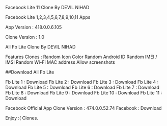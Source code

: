 Facebook Lite 11 Clone By DEVIL NIHAD

Facebook Lite 1,2,3,4,5,6,7,8,9,10,11 Apps

App Version : 418.0.0.6.105

Clone Version : 1.0

All Fb Lite Clone By DEVIL NIHAD

Features Clones :
Random Icon Color
Random Android ID
Random IMEI / IMSI
Random Wi-Fi MAC address
Allow screenshots


##Download All Fb Lite

Fb Lite 1 :  Download
Fb Lite 2 :  Download
Fb Lite 3 :  Download
Fb Lite 4 :  Download
Fb Lite 5 :  Download
Fb Lite 6 :  Download
Fb Lite 7 :  Download
Fb Lite 8 :  Download
Fb Lite 9 :  Download
Fb Lite 10 : Download
Fb Lite 11 : Download

Facebook Official App Clone 
Version : 474.0.0.52.74
Facebook : Download


Enjoy :( Clones. 
